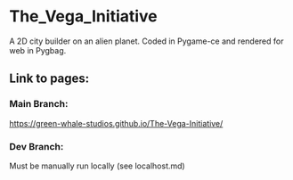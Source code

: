 # The_Vega_Initiative

A 2D city builder on an alien planet. Coded in Pygame-ce and rendered for web in Pygbag.

## Link to pages:

### Main Branch:

https://green-whale-studios.github.io/The-Vega-Initiative/

### Dev Branch:

Must be manually run locally (see localhost.md)

